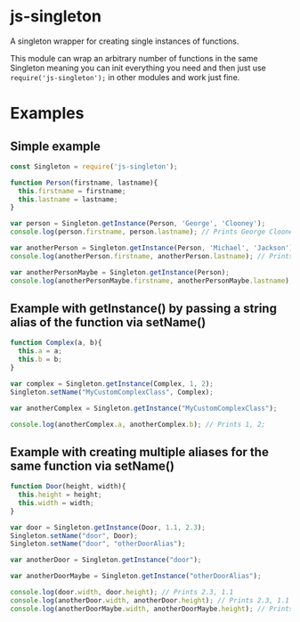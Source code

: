 # js-singleton
A singleton wrapper for creating single instances of functions.

This module can wrap an arbitrary number of functions in the same
Singleton meaning you can init everything you need and then just
use `require('js-singleton');` in other modules and work just fine.

# Examples

## Simple example
```javascript
const Singleton = require('js-singleton');

function Person(firstname, lastname){
  this.firstname = firstname;
  this.lastname = lastname;
}

var person = Singleton.getInstance(Person, 'George', 'Clooney');
console.log(person.firstname, person.lastname); // Prints George Clooney

var anotherPerson = Singleton.getInstance(Person, 'Michael', 'Jackson');
console.log(anotherPerson.firstname, anotherPerson.lastname); // Prints George Clooney

var anotherPersonMaybe = Singleton.getInstance(Person);
console.log(anotherPersonMaybe.firstname, anotherPersonMaybe.lastname); // Prints George Clooney
```
## Example with getInstance() by passing a string alias of the function via setName()
```javascript
function Complex(a, b){
  this.a = a;
  this.b = b;
}

var complex = Singleton.getInstance(Complex, 1, 2);
Singleton.setName("MyCustomComplexClass", Complex);

var anotherComplex = Singleton.getInstance("MyCustomComplexClass");

console.log(anotherComplex.a, anotherComplex.b); // Prints 1, 2;
```
## Example with creating multiple aliases for the same function via setName()
```javascript
function Door(height, width){
  this.height = height;
  this.width = width;
}

var door = Singleton.getInstance(Door, 1.1, 2.3);
Singleton.setName("door", Door);
Singleton.setName("door", "otherDoorAlias");

var anotherDoor = Singleton.getInstance("door");

var anotherDoorMaybe = Singleton.getInstance("otherDoorAlias");

console.log(door.width, door.height); // Prints 2.3, 1.1
console.log(anotherDoor.width, anotherDoor.height); // Prints 2.3, 1.1
console.log(anotherDoorMaybe.width, anotherDoorMaybe.height); // Prints 2.3, 1.1
```
